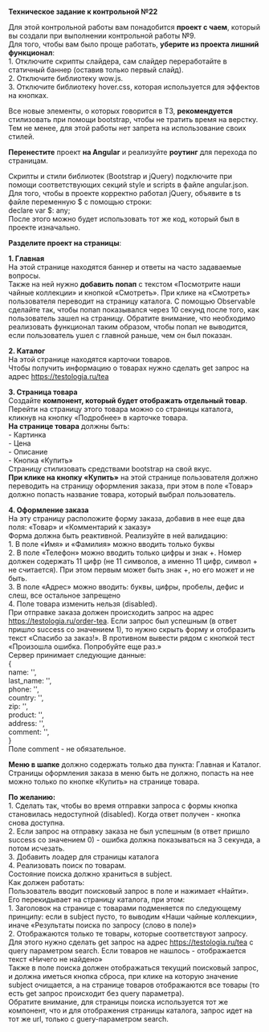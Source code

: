 **Техническое задание к контрольной №22**  
   
Для этой контрольной работы вам понадобится **проект с чаем**, который вы создали при выполнении контрольной работы №9.  
Для того, чтобы вам было проще работать, **уберите из проекта лишний функционал**:  
1\. Отключите скрипты слайдера, сам слайдер переработайте в статичный баннер (оставив только первый слайд).  
2\. Отключите библиотеку wow.js.  
3\. Отключите библиотеку hover.css, которая используется для эффектов на кнопках.  
   
Все новые элементы, о которых говорится в ТЗ, **рекомендуется** стилизовать при помощи bootstrap, чтобы не тратить время на верстку. Тем не менее, для этой работы нет запрета на использование своих стилей.  
   
**Перенестите** проект **на Angular** и реализуйте **роутинг** для перехода по страницам.  
   
Скрипты и стили библиотек (Bootstrap и jQuery) подключите при помощи соответствующих секций style и scripts в файле angular.json. Для того, чтобы в проекте корректно работал jQuery, объявите в ts файле переменную \$ с помощью строки:  
declare var $: any;  
После этого можно будет использовать тот же код, который был в проекте изначально.  
   
**Разделите проект на страницы**:  
   
**1\. Главная**  
На этой странице находятся баннер и ответы на часто задаваемые вопросы.  
Также на ней нужно **добавить попап** с текстом «Посмотрите наши чайные коллекции» и кнопкой «Смотреть». При клике на «Смотреть» пользователя переводит на страницу каталога. С помощью Observable сделайте так, чтобы попап показывался через 10 секунд после того, как пользователь зашел на страницу. Обратите внимание, что необходимо реализовать функционал таким образом, чтобы попап не выводится, если пользователь ушел с главной раньше, чем он был показан.  
   
**2\. Каталог**  
На этой странице находятся карточки товаров.  
Чтобы получить информацию о товарах нужно сделать get запрос на адрес https://testologia.ru/tea  
   
**3\. Страница товара**  
Создайте **компонент, который будет отображать отдельный товар**. Перейти на страницу этого товара можно со страницы каталога, кликнув на кнопку «Подробнее» в карточке товара.  
**На странице товара** должны быть:  
\- Картинка  
\- Цена  
\- Описание  
\- Кнопка «Купить»  
Страницу стилизовать средствами bootstrap на свой вкус.  
**При клике на кнопку «Купить»** на этой странице пользователя должно переводить на страницу оформления заказа, при этом в поле «Товар» должно попасть название товара, который выбрал пользователь.  
   
**4\. Оформление заказа**  
На эту страницу расположите форму заказа, добавив в нее еще два поля: «Товар» и «Комментарий к заказу»  
Форма должна быть реактивной. Реализуйте в ней валидацию:  
1\. В поле «Имя» и «Фамилия» можно вводить только буквы  
2\. В поле «Телефон» можно вводить только цифры и знак \+. Номер должен содержать 11 цифр (не 11 символов, а именно 11 цифр, символ \+ не считается). При этом первым может быть знак \+, но его может и не быть.  
3\. В поле «Адрес» можно вводить: буквы, цифры, пробелы, дефис и слеш, все остальное запрещено  
4\. Поле товара изменить нельзя (disabled).  
При отправке заказа должен происходить запрос на адрес https://testologia.ru/order-tea. Если запрос был успешным (в ответ пришло success со значением 1), то нужно скрыть форму и отобразить текст «Спасибо за заказ\!». В противном вывести рядом с кнопкой тест «Произошла ошибка. Попробуйте еще раз.»  
Сервер принимает следующие данные:  
{  
     	name: '',  
     	last\_name: '',  
     	phone: '',  
     	country: '',  
     	zip: '',  
     	product: '',  
     	address: '',  
     	comment: '',  
}  
Поле comment \- не обязательное.  
   
   
**Меню в шапке** должно содержать только два пункта: Главная и Каталог. Страницы оформления заказа в меню быть не должно, попасть на нее можно только по кнопке «Купить» на странице товара.  
   
   
**По желанию:**  
1\. Сделать так, чтобы во время отправки запроса с формы кнопка становилась недоступной (disabled). Когда ответ получен \- кнопка снова доступна.  
2\. Если запрос на отправку заказа не был успешным (в ответ пришло success со значением 0\) \- ошибка должна показываться на 3 секунда, а потом исчезать.  
3\. Добавить лоадер для страницы каталога  
4\. Реализовать поиск по товарам.  
Состояние поиска должно храниться в subject.  
Как должен работать:  
Пользователь вводит поисковый запрос в поле и нажимает «Найти». Его перекидывает на страницу каталога, при этом:  
1\. Заголовок на странице с товарами подменяется по следующему принципу: если в subject пусто, то выводим «Наши чайные коллекции», иначе «Результаты поиска по запросу (слово в поле)»  
2\. Отображаются только те товары, которые соответствуют запросу. Для этого нужно сделать get запрос на адрес https://testologia.ru/tea c query параметром search. Если товаров не нашлось \- отображается текст «Ничего не найдено»  
Также в поле поиска должен отображаться текущий поисковый запрос, и должна иметься кнопка сброса, при клике на которую значение subject очищается, а на странице товаров отображаются все товары (то есть get запрос происходит без query параметра).  
Обратите внимание, для страницы поиска используется тот же компонент, что и для отображения страницы каталога, запрос идет на тот же url, только с guery-параметром search.  
